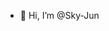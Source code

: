 - 👋 Hi, I’m @Sky-Jun
<!-- - 👀 I’m interested in ...
- 🌱 I’m currently learning ...
- 💞️ I’m looking to collaborate on ...
- 📫 How to reach me ... -->

<!---
Sky-Jun/Sky-Jun is a ✨ special ✨ repository because its `README.md` (this file) appears on your GitHub profile.
You can click the Preview link to take a look at your changes.
--->

